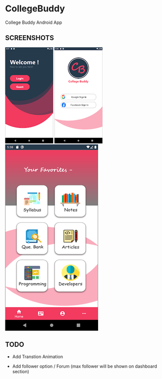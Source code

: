 # CollegeBuddy
College Buddy Android App

## SCREENSHOTS

![image](https://github.com/Abhi73017/CollegeBuddy/blob/master/unnamed.png)
![image](https://github.com/Abhi73017/CollegeBuddy/blob/master/screen2.png)
![image](https://github.com/Abhi73017/CollegeBuddy/blob/master/screen3.png)


## TODO

- Add Transtion Animation

- Add follower option / Forum
   (max follower will be shown on dashboard section)

